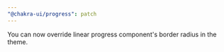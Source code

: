 ```yaml
---
"@chakra-ui/progress": patch
---
```


You can now override linear progress component's border radius in the theme.
